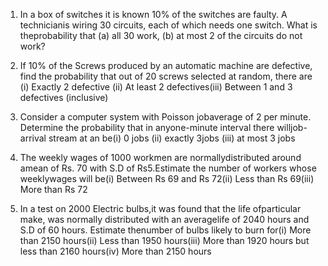 1. In a box of switches it is known 10% of the switches are faulty. A technicianis wiring 30 circuits, each of which needs one switch. What is theprobability that (a) all 30 work, (b) at most 2 of the circuits do not work?

2. If 10% of the Screws produced by an automatic machine are defective, find the probability that out of 20 screws selected at random, there are (i) Exactly 2 defective (ii) At least 2 defectives(iii) Between 1 and 3 defectives (inclusive)

3. Consider  a  computer  system  with  Poisson  jobaverage  of  2  per  minute. Determine  the  probability  that  in  anyone-minute  interval  there  willjob-arrival stream at an be(i) 0 jobs (ii) exactly 3jobs (iii) at most 3 jobs

4. The weekly wages of 1000 workmen are normallydistributed around amean of  Rs.  70  with  S.D  of  Rs5.Estimate  the  number  of  workers  whose  weeklywages  will  be(i)  Between  Rs  69  and  Rs  72(ii)  Less  than  Rs  69(iii)  More than Rs 72

5. In a test on 2000 Electric bulbs,it was found that the life ofparticular make, was  normally  distributed  with  an  averagelife  of  2040  hours  and  S.D  of  60 hours.  Estimate  thenumber  of  bulbs  likely  to  burn  for(i)  More  than  2150 hours(ii)  Less  than  1950  hours(iii)  More  than  1920  hours  but  less  than 2160 hours(iv) More than 2150 hours